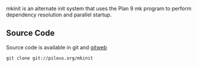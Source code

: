 mkinit is an alternate init system that uses the Plan 9 mk program to perform
dependency resolution and parallel startup.

Source Code
-----------
Source code is available in git and [gitweb](/git/?p=mkinit)

    git clone git://pileus.org/mkinit
